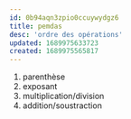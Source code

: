 ```yaml
---
id: 0b94aqn3zpio0ccuywydgz6
title: pemdas
desc: 'ordre des opérations'
updated: 1689975633723
created: 1689975565817
---
```


1. parenthèse
2. exposant
3. multiplication/division
4. addition/soustraction